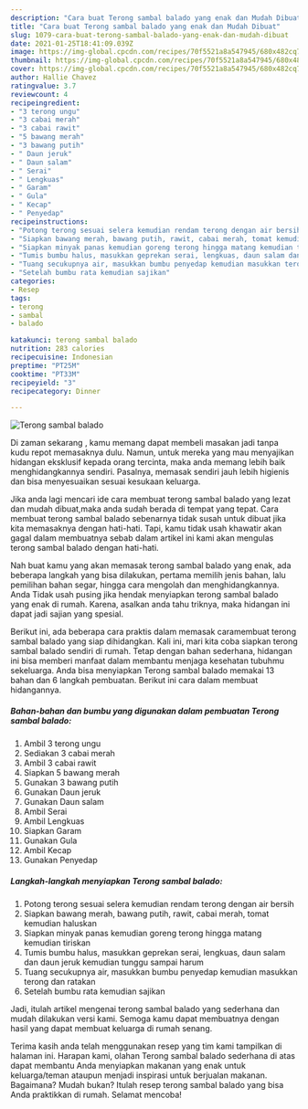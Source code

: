 ```yaml
---
description: "Cara buat Terong sambal balado yang enak dan Mudah Dibuat"
title: "Cara buat Terong sambal balado yang enak dan Mudah Dibuat"
slug: 1079-cara-buat-terong-sambal-balado-yang-enak-dan-mudah-dibuat
date: 2021-01-25T18:41:09.039Z
image: https://img-global.cpcdn.com/recipes/70f5521a8a547945/680x482cq70/terong-sambal-balado-foto-resep-utama.jpg
thumbnail: https://img-global.cpcdn.com/recipes/70f5521a8a547945/680x482cq70/terong-sambal-balado-foto-resep-utama.jpg
cover: https://img-global.cpcdn.com/recipes/70f5521a8a547945/680x482cq70/terong-sambal-balado-foto-resep-utama.jpg
author: Hallie Chavez
ratingvalue: 3.7
reviewcount: 4
recipeingredient:
- "3 terong ungu"
- "3 cabai merah"
- "3 cabai rawit"
- "5 bawang merah"
- "3 bawang putih"
- " Daun jeruk"
- " Daun salam"
- " Serai"
- " Lengkuas"
- " Garam"
- " Gula"
- " Kecap"
- " Penyedap"
recipeinstructions:
- "Potong terong sesuai selera kemudian rendam terong dengan air bersih"
- "Siapkan bawang merah, bawang putih, rawit, cabai merah, tomat kemudian haluskan"
- "Siapkan minyak panas kemudian goreng terong hingga matang kemudian tiriskan"
- "Tumis bumbu halus, masukkan geprekan serai, lengkuas, daun salam dan daun jeruk kemudian tunggu sampai harum"
- "Tuang secukupnya air, masukkan bumbu penyedap kemudian masukkan terong dan ratakan"
- "Setelah bumbu rata kemudian sajikan"
categories:
- Resep
tags:
- terong
- sambal
- balado

katakunci: terong sambal balado 
nutrition: 283 calories
recipecuisine: Indonesian
preptime: "PT25M"
cooktime: "PT33M"
recipeyield: "3"
recipecategory: Dinner

---
```



![Terong sambal balado](https://img-global.cpcdn.com/recipes/70f5521a8a547945/680x482cq70/terong-sambal-balado-foto-resep-utama.jpg)

Di zaman  sekarang , kamu memang dapat membeli masakan jadi tanpa kudu repot memasaknya dulu. Namun, untuk mereka yang mau menyajikan hidangan eksklusif kepada orang tercinta, maka anda memang lebih baik menghidangkannya sendiri. Pasalnya, memasak sendiri jauh lebih higienis dan bisa menyesuaikan sesuai kesukaan keluarga.

Jika anda lagi mencari ide cara membuat terong sambal balado yang lezat dan mudah dibuat,maka anda sudah berada di tempat yang tepat. Cara membuat terong sambal balado  sebenarnya tidak susah untuk dibuat jika kita memasaknya dengan hati-hati. Tapi, kamu tidak usah khawatir akan gagal dalam membuatnya 
sebab dalam artikel ini kami akan mengulas terong sambal balado dengan hati-hati.  



Nah buat kamu yang akan memasak terong sambal balado yang enak, ada beberapa langkah yang bisa dilakukan, pertama memilih jenis bahan, lalu pemilihan bahan segar, hingga cara mengolah dan menghidangkannya. Anda Tidak usah pusing jika hendak menyiapkan terong sambal balado yang enak di rumah. Karena, asalkan anda  tahu triknya, maka hidangan ini dapat jadi sajian yang spesial.

Berikut ini, ada beberapa cara praktis  dalam memasak caramembuat terong sambal balado yang siap dihidangkan. Kali ini, mari kita coba siapkan terong sambal balado sendiri di rumah. Tetap dengan bahan sederhana, hidangan ini bisa memberi manfaat dalam membantu menjaga kesehatan tubuhmu sekeluarga. Anda bisa menyiapkan Terong sambal balado memakai 13 bahan dan 6 langkah pembuatan. Berikut ini cara dalam membuat hidangannya.

<!--inarticleads1-->

##### Bahan-bahan dan bumbu yang digunakan dalam pembuatan Terong sambal balado:

1. Ambil 3 terong ungu
1. Sediakan 3 cabai merah
1. Ambil 3 cabai rawit
1. Siapkan 5 bawang merah
1. Gunakan 3 bawang putih
1. Gunakan  Daun jeruk
1. Gunakan  Daun salam
1. Ambil  Serai
1. Ambil  Lengkuas
1. Siapkan  Garam
1. Gunakan  Gula
1. Ambil  Kecap
1. Gunakan  Penyedap




<!--inarticleads2-->

##### Langkah-langkah menyiapkan Terong sambal balado:

1. Potong terong sesuai selera kemudian rendam terong dengan air bersih
1. Siapkan bawang merah, bawang putih, rawit, cabai merah, tomat kemudian haluskan
1. Siapkan minyak panas kemudian goreng terong hingga matang kemudian tiriskan
1. Tumis bumbu halus, masukkan geprekan serai, lengkuas, daun salam dan daun jeruk kemudian tunggu sampai harum
1. Tuang secukupnya air, masukkan bumbu penyedap kemudian masukkan terong dan ratakan
1. Setelah bumbu rata kemudian sajikan




Jadi, itulah artikel mengenai  terong sambal balado  yang sederhana dan mudah dilakukan versi kami. Semoga kamu dapat membuatnya dengan hasil yang dapat membuat keluarga di rumah senang. 

Terima kasih anda telah menggunakan resep yang tim kami tampilkan di halaman ini. Harapan kami, olahan  Terong sambal balado sederhana di atas dapat membantu Anda menyiapkan makanan yang enak untuk keluarga/teman ataupun menjadi inspirasi untuk berjualan makanan. Bagaimana? Mudah bukan? Itulah resep terong sambal balado yang bisa Anda praktikkan di rumah. Selamat mencoba!

